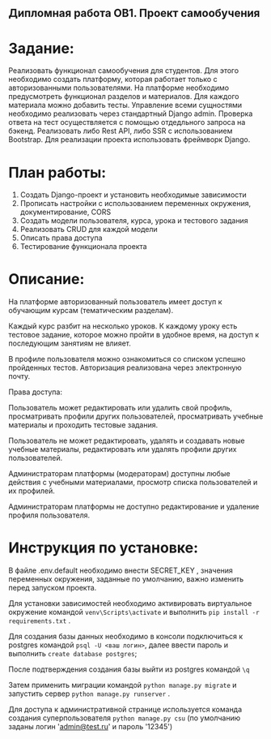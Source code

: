 ## Дипломная работа OB1. Проект самообучения

# Задание:

Реализовать функционал самообучения для студентов. Для этого необходимо создать платформу, которая работает только с авторизованными пользователями. 
На платформе необходимо предусмотреть функционал разделов и материалов. Для каждого материала можно добавить тесты. Управление всеми сущностями необходимо реализовать через стандартный Django admin. 
Проверка ответа на тест осуществляется с помощью отдедльного запроса на бэкенд. Реализовать либо Rest API, либо SSR с использованием Bootstrap. 
Для реализации проекта использовать фреймворк Django.

# План работы:

1. Создать Django-проект и установить необходимые зависимости
2. Прописать настройки с использованием переменных окружения, документирование, CORS
3. Создать модели пользователя, курса, урока и тестового задания
4. Реализовать CRUD для каждой модели
5. Описать права доступа
6. Тестирование функционала проекта

# Описание:

На платформе авторизованный пользователь имеет доступ к обучающим курсам (тематическим разделам). 

Каждый курс разбит на несколько уроков. К каждому уроку есть тестовое задание, которое можно пройти в удобное время, на доступ к последующим занятиям не влияет. 

В профиле пользователя можно ознакомиться со списком успешно пройденных тестов. 
Авторизация реализована через электронную почту. 

Права доступа:

Пользователь может  редактировать или удалить свой профиль, просматривать профили других пользователей, просматривать учебные материалы и проходить тестовые задания.

Пользователь не может  редактировать, удалять и создавать новые учебные материалы, редактировать или удалять профили других пользователей.

Администраторам платформы (модераторам) доступны любые действия с учебными материалами, просмотр списка пользователей и их профилей.

Администраторам платформы не доступно редактирование и удаление профиля пользователя.



# Инструкция по установке:

В файле .env.default необходимо внести SECRET_KEY , значения переменных окружения, заданные по умолчанию, важно изменить перед запуском проекта. 

Для установки зависимостей необходимо активировать виртуальное окружение командой  `venv\Scripts\activate`  и выполнить  `pip install -r requirements.txt`  .

Для создания базы данных необходимо в консоли подключиться к postgres  командой `psql -U <ваш логин>`, далее ввести пароль и выполнить `create database postgres`;

После подтверждения создания базы выйти из postgres командой `\q`

Затем применить миграции командой `python manage.py migrate`  и запустить сервер `python manage.py runserver`  .

Для доступа к административной странице используется команда создания суперпользователя `python manage.py csu`  (по умолчанию заданы логин 'admin@test.ru' и пароль '12345')
